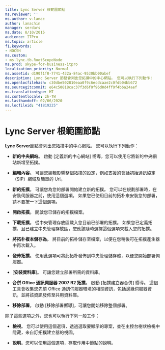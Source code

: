 ```yaml
---
title: Lync Server 根範圍節點
ms.reviewer: ''
ms.author: v-lanac
author: lanachin
manager: serdars
ms.date: 8/10/2015
audience: ITPro
ms.topic: article
f1.keywords:
- NOCSH
ms.custom:
- ms.lync.tb.RootScopeNode
ms.prod: skype-for-business-itpro
localization_priority: Normal
ms.assetid: d190f1f0-7741-432a-84ac-9530bb00abef
description: Lync Server 節點會列出您拓撲中的中心網站。 您可以執行下列動作：
ms.openlocfilehash: c30dbe502810eaa0f9c6ecdcaae2c0fdb04bb672
ms.sourcegitcommit: e64c50818cac37f3d6f0f96d0d4ff0f4bba24aef
ms.translationtype: MT
ms.contentlocale: zh-TW
ms.lasthandoff: 02/06/2020
ms.locfileid: "41819225"
---
```

# <a name="skype-for-business-server-root-scope-node"></a>Lync Server 根範圍節點
 
**Lync Server**節點會列出您拓撲中的中心網站。 您可以執行下列動作：
  
- **新的中央網站**。 啟動 [定義新的中心網站] 嚮導，您可以使用它將新的中央網站新增至拓撲。
    
- **編輯內容**。 可讓您編輯影響整個拓撲的設定，例如支援的會話初始通訊協定（SIP）網域及簡單的 Url。
    
- **新的拓撲**。 可讓您為您的部署開始建立新的拓撲。 您可以在規劃部署時，在安裝伺服器之前，使用這個選項。 如果您已使用目前的拓朴來安裝您的部署，請不要按一下這個選項。
    
- **開啟拓撲**。 開啟您已儲存的拓撲檔案。
    
- **下載拓撲**。 從中央管理存放區載入您目前已部署的拓撲。 如果您已定義拓撲，且已建立中央管理存放區，您應該隨時選擇這個選項來載入您的拓撲。
    
- **將拓朴複本儲存為**。 將目前的拓朴儲存至檔案，以便在您稍後可在拓撲產生器中再次載入。
    
- **發佈拓撲**。 使用此選項可將此拓朴發佈到中央管理儲存體，以便您開始部署伺服器。
    
- [**安裝資料庫**]。 可讓您建立部署所需的資料庫。
    
- **合併 Office 通訊伺服器 2007 R2 拓撲**。 啟動 [拓撲建立器合併] 嚮導。 這個工具會收集您先前 Office 通訊伺服器環境的相關資訊，包括邊緣伺服器資訊，並將該資訊發佈至共用資料庫。 
    
- **移除部署**。 啟動 [移除部署嚮導]，可讓您開始移除整個部署。
    
除了這些選項之外，您也可以執行下列一般工作：
  
- **檢視**。 您可以使用這個選項，透過選取要顯示的專案，並在主控台樹狀檢視中隱藏，來自訂拓撲建立器的視圖。
    
- **說明**。您可以使用這個選項，存取作用中節點的說明。
    

